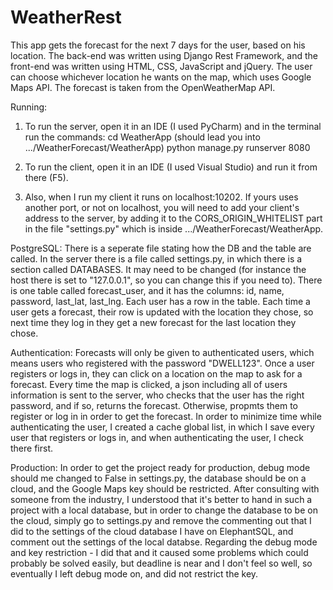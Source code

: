 # WeatherRest

This app gets the forecast for the next 7 days for the user, based on his location.
The back-end was written using Django Rest Framework, and the front-end was written using HTML, CSS, JavaScript and jQuery.
The user can choose whichever location he wants on the map, which uses Google Maps API.
The forecast is taken from the OpenWeatherMap API.

Running:
1. To run the server, open it in an IDE (I used PyCharm) and in the terminal run the commands:
cd WeatherApp (should lead you into .../WeatherForecast/WeatherApp)
python manage.py runserver 8080

2. To run the client, open it in an IDE (I used Visual Studio) and run it from there (F5).

3. Also, when I run my client it runs on localhost:10202. If yours uses another port, or not on localhost, you will need to add your client's address to the server, by adding it to the CORS_ORIGIN_WHITELIST part in the file "settings.py" which is inside .../WeatherForecast/WeatherApp.

PostgreSQL:
There is a seperate file stating how the DB and the table are called.
In the server there is a file called settings.py, in which there is a section called DATABASES. It may need to be changed (for instance the host there is set to "127.0.0.1", so you can change this if you need to).
There is one table called forecast_user, and it has the columns: id, name, password, last_lat, last_lng.
Each user has a row in the table. Each time a user gets a forecast, their row is updated with the location they chose, so next time they log in they get a new forecast for the last location they chose.

Authentication:
Forecasts will only be given to authenticated users, which means users who registered with the password "DWELL123".
Once a user registers or logs in, they can click on a location on the map to ask for a forecast.
Every time the map is clicked, a json including all of users information is sent to the server, who checks that the user has the right password, and if so, returns the forecast. Otherwise, propmts them to register or log in in order to get the forecast.
In order to minimize time while authenticating the user, I created a cache global list, in which I save every user that registers or logs in, and when authenticating the user, I check there first.

Production:
In order to get the project ready for production, debug mode should me changed to False in settings.py, the database should be on a cloud, and the Google Maps key should be restricted.
After consulting with someone from the industry, I understood that it's better to hand in such a project with a local database, but in order to change the database to be on the cloud, simply go to settings.py and remove the commenting out that I did to the settings of the cloud database I have on ElephantSQL, and comment out the settings of the local databse.
Regarding the debug mode and key restriction - I did that and it caused some problems which could probably be solved easily, but deadline is near and I don't feel so well, so eventually I left debug mode on, and did not restrict the key.
